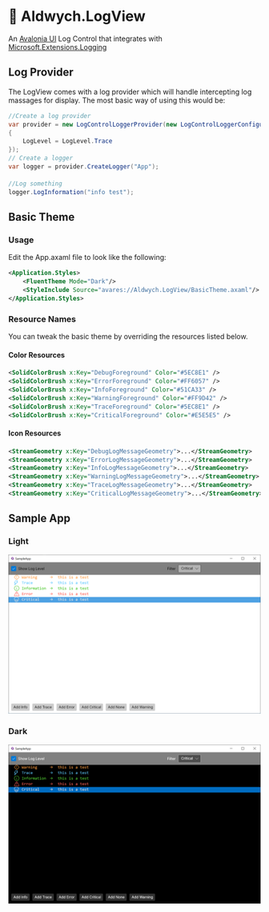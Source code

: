 # 🦟 Aldwych.LogView
An [Avalonia UI](http://avaloniaui.net/) Log Control that integrates with [Microsoft.Extensions.Logging](https://www.nuget.org/packages/Microsoft.Extensions.Logging/)


## Log Provider
The LogView comes with a log provider which will handle intercepting log massages for display. The most basic way of using this would be: 
```csharp
//Create a log provider
var provider = new LogControlLoggerProvider(new LogControlLoggerConfiguration() 
{ 
    LogLevel = LogLevel.Trace 
});
// Create a logger
var logger = provider.CreateLogger("App");

//Log something 
logger.LogInformation("info test");
```



## Basic Theme 

### Usage
Edit the App.axaml file to look like the following: 
```xml
<Application.Styles>
    <FluentTheme Mode="Dark"/>
    <StyleInclude Source="avares://Aldwych.LogView/BasicTheme.axaml"/>
</Application.Styles>
```
### Resource Names 
You can tweak the basic theme by overriding the resources listed below.
#### Color Resources
```xml
<SolidColorBrush x:Key="DebugForeground" Color="#5EC8E1" />
<SolidColorBrush x:Key="ErrorForeground" Color="#FF6057" />
<SolidColorBrush x:Key="InfoForeground" Color="#51CA33" />
<SolidColorBrush x:Key="WarningForeground" Color="#FF9D42" />
<SolidColorBrush x:Key="TraceForeground" Color="#5EC8E1" />
<SolidColorBrush x:Key="CriticalForeground" Color="#E5E5E5" />
```

#### Icon Resources
```xml
<StreamGeometry x:Key="DebugLogMessageGeometry">...</StreamGeometry>
<StreamGeometry x:Key="ErrorLogMessageGeometry">...</StreamGeometry>
<StreamGeometry x:Key="InfoLogMessageGeometry">...</StreamGeometry>
<StreamGeometry x:Key="WarningLogMessageGeometry">...</StreamGeometry>
<StreamGeometry x:Key="TraceLogMessageGeometry">...</StreamGeometry>
<StreamGeometry x:Key="CriticalLogMessageGeometry">...</StreamGeometry>
```

## Sample App 
### Light 
![screenshot of sample app with light theme](assets/sample_light.png)

### Dark
![screenshot of sample app with dark theme](assets/sample_dark.png)
